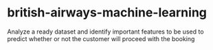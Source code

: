 # british-airways-machine-learning
Analyze a ready dataset and identify important features to be used to predict whether or not the customer will proceed with the booking
